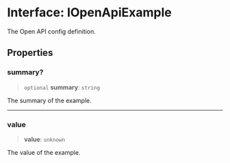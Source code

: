 # Interface: IOpenApiExample

The Open API config definition.

## Properties

### summary?

> `optional` **summary**: `string`

The summary of the example.

***

### value

> **value**: `unknown`

The value of the example.
